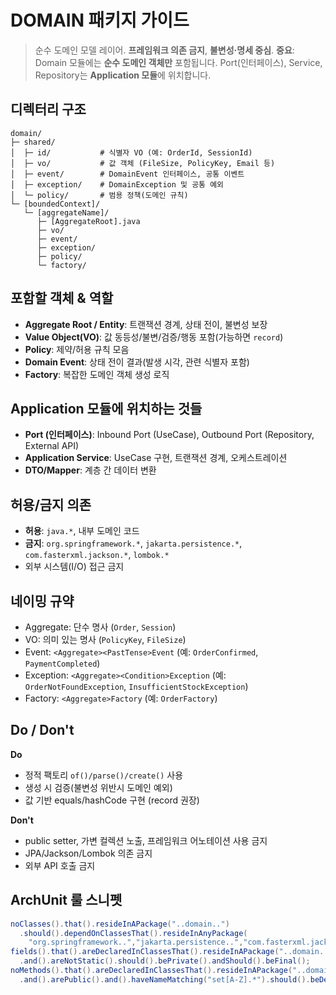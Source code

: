 # DOMAIN 패키지 가이드

> 순수 도메인 모델 레이어. **프레임워크 의존 금지**, **불변성·명세 중심**.
> **중요**: Domain 모듈에는 **순수 도메인 객체만** 포함됩니다. Port(인터페이스), Service, Repository는 **Application 모듈**에 위치합니다.

## 디렉터리 구조
```
domain/
├─ shared/
│  ├─ id/           # 식별자 VO (예: OrderId, SessionId)
│  ├─ vo/           # 값 객체 (FileSize, PolicyKey, Email 등)
│  ├─ event/        # DomainEvent 인터페이스, 공통 이벤트
│  ├─ exception/    # DomainException 및 공통 예외
│  └─ policy/       # 범용 정책(도메인 규칙)
└─ [boundedContext]/
   └─ [aggregateName]/
      ├─ [AggregateRoot].java
      ├─ vo/
      ├─ event/
      ├─ exception/
      ├─ policy/
      └─ factory/
```

## 포함할 객체 & 역할
- **Aggregate Root / Entity**: 트랜잭션 경계, 상태 전이, 불변성 보장
- **Value Object(VO)**: 값 동등성/불변/검증/행동 포함(가능하면 `record`)
- **Policy**: 제약/허용 규칙 모음
- **Domain Event**: 상태 전이 결과(발생 시각, 관련 식별자 포함)
- **Factory**: 복잡한 도메인 객체 생성 로직

## Application 모듈에 위치하는 것들
- **Port (인터페이스)**: Inbound Port (UseCase), Outbound Port (Repository, External API)
- **Application Service**: UseCase 구현, 트랜잭션 경계, 오케스트레이션
- **DTO/Mapper**: 계층 간 데이터 변환

## 허용/금지 의존
- **허용**: `java.*`, 내부 도메인 코드
- **금지**: `org.springframework.*`, `jakarta.persistence.*`, `com.fasterxml.jackson.*`, `lombok.*`
- 외부 시스템(I/O) 접근 금지

## 네이밍 규약
- Aggregate: 단수 명사 (`Order`, `Session`)
- VO: 의미 있는 명사 (`PolicyKey`, `FileSize`)
- Event: `<Aggregate><PastTense>Event` (예: `OrderConfirmed`, `PaymentCompleted`)
- Exception: `<Aggregate><Condition>Exception` (예: `OrderNotFoundException`, `InsufficientStockException`)
- Factory: `<Aggregate>Factory` (예: `OrderFactory`)

## Do / Don't
**Do**
- 정적 팩토리 `of()/parse()/create()` 사용
- 생성 시 검증(불변성 위반시 도메인 예외)
- 값 기반 equals/hashCode 구현 (record 권장)

**Don't**
- public setter, 가변 컬렉션 노출, 프레임워크 어노테이션 사용 금지
- JPA/Jackson/Lombok 의존 금지
- 외부 API 호출 금지

## ArchUnit 룰 스니펫
```java
noClasses().that().resideInAPackage("..domain..")
  .should().dependOnClassesThat().resideInAnyPackage(
    "org.springframework..","jakarta.persistence..","com.fasterxml.jackson..","lombok..");
fields().that().areDeclaredInClassesThat().resideInAPackage("..domain..")
  .and().areNotStatic().should().bePrivate().andShould().beFinal();
noMethods().that().areDeclaredInClassesThat().resideInAPackage("..domain..")
  .and().arePublic().and().haveNameMatching("set[A-Z].*").should().beDeclared();
```
